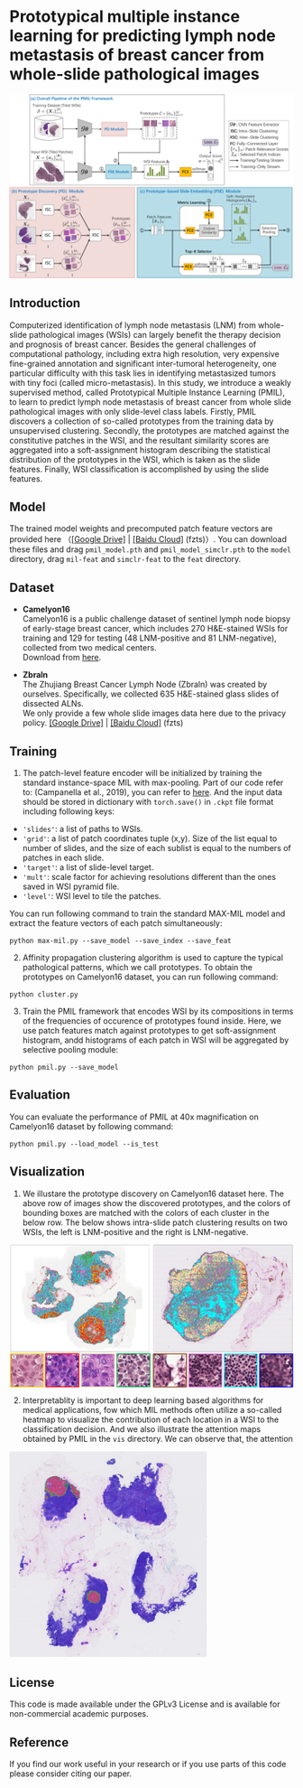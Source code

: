 # Prototypical multiple instance learning for predicting lymph node metastasis of breast cancer from whole-slide pathological images

<img src="https://github.com/Zero-We/PMIL/blob/main/docs/pmil-overview.png">


## Introduction
Computerized identification of lymph node metastasis (LNM) from whole-slide pathological images (WSIs) can largely benefit the therapy decision and prognosis of breast cancer. Besides the general challenges of computational pathology, including extra high resolution, very expensive fine-grained annotation and significant inter-tumoral heterogeneity, one particular difficulty with this task lies in identifying metastasized tumors with tiny foci (called micro-metastasis). In this study, we introduce a weakly supervised method, called Prototypical Multiple Instance Learning (PMIL), to learn to predict lymph node metastasis of breast cancer from whole slide pathological images with only slide-level class labels. Firstly, PMIL discovers a collection of so-called prototypes from the training data by unsupervised clustering. Secondly, the prototypes are matched against the constitutive patches in the WSI, and the resultant similarity scores are aggregated into a soft-assignment histogram describing the statistical distribution of the prototypes in the WSI, which is taken as the slide features. Finally, WSI classification is accomplished by using the slide features.

## Model
The trained model weights and precomputed patch feature vectors are provided here （[[Google Drive]](https://drive.google.com/drive/folders/1kfib8H-4jhNzwj-_LDmUGVtjCv3Lg6zT?usp=sharing) | [[Baidu Cloud]](https://pan.baidu.com/s/1OQJM8Tp7y1RlRIPUKdjqIA) (fzts)）. You can download these files and drag `pmil_model.pth` and `pmil_model_simclr.pth` to  the `model` directory, drag `mil-feat` and `simclr-feat` to the `feat` directory.

## Dataset
* **Camelyon16**  
Camelyon16 is a public challenge dataset of sentinel lymph
node biopsy of early-stage breast cancer, which includes 270 H&E-stained WSIs for training and 129 for testing (48 LNM-positive and 81 LNM-negative), collected from two medical centers.   
Download from [here](https://camelyon17.grand-challenge.org/Data/).

* **Zbraln**  
The Zhujiang Breast Cancer Lymph Node (Zbraln) was created by ourselves. Specifically, we collected 635 H&E-stained glass slides of dissected ALNs.  
We only provide a few whole slide images data here due to the privacy policy. [[Google Drive]](https://drive.google.com/drive/folders/1kfib8H-4jhNzwj-_LDmUGVtjCv3Lg6zT?usp=sharing) | [[Baidu Cloud]](https://pan.baidu.com/s/1OQJM8Tp7y1RlRIPUKdjqIA) (fzts)

## Training  
1. The patch-level feature encoder will be initialized by training the standard instance-space MIL with max-pooling. Part of our code refer to: (Campanella et al., 2019), you can refer to [here](https://github.com/MSKCC-Computational-Pathology/MIL-nature-medicine-2019). And the input data should be stored in dictionary with `torch.save()` in `.ckpt` file format including following keys:  
* `'slides'`: a list of paths to WSIs.  
* `'grid'`: a list of patch coordinates tuple (x,y). Size of the list equal to number of slides, and the size of each sublist is equal to the numbers of patches in each slide.  
* `'target'`: a list of slide-level target.  
* `'mult'`: scale factor for achieving resolutions different than the ones saved in WSI pyramid file.
* `'level'`: WSI level to tile the patches.  

You can run following command to train the standard MAX-MIL model and extract the feature vectors of each patch simultaneously:  
~~~
python max-mil.py --save_model --save_index --save_feat
~~~  

2. Affinity propagation clustering algorithm is used to capture the typical pathological patterns, which we call prototypes. To obtain the prototypes on Camelyon16 dataset, you can run following command:  
~~~
python cluster.py
~~~  

3. Train the PMIL framework that encodes WSI by its compositions in terms of the frequencies of occurence of prototypes found inside. Here, we use patch features match against prototypes to get soft-assignment histogram, andd histograms of each patch in WSI will be aggregated by selective pooling module:  
~~~
python pmil.py --save_model
~~~

## Evaluation  
You can evaluate the performance of PMIL at 40x magnification on Camelyon16 dataset by following command: 
~~~
python pmil.py --load_model --is_test
~~~

## Visualization
1. We illustare the prototype discovery on Camelyon16 dataset here. The above row of images show the discovered prototypes, and the colors of bounding boxes are matched with the colors of each cluster in the below row. The below shows intra-slide patch clustering results on two WSIs, the left is LNM-positive and the right is LNM-negative.  
<img src="https://github.com/Zero-We/PMIL/blob/main/docs/prototype-discovery.png" width="700px" div align=center />

2. Interpretablity is important to deep learning based algorithms for medical applications, fow which MIL methods often utilize a so-called heatmap to visualize the contribution of each location in a WSI to the classification decision. And we also illustrate the attention maps obtained by PMIL in the `vis` directory. We can observe that, the attention  

<img src="https://github.com/Zero-We/PMIL/blob/main/vis/test_001.png" width="350px">


## License  
This code is made available under the GPLv3 License and is available for non-commercial academic purposes.

## Reference  
If you find our work useful in your research or if you use parts of this code please consider citing our paper.
